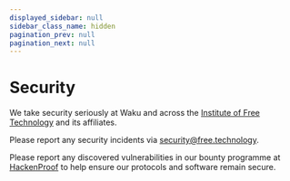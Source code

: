 ```yaml
---
displayed_sidebar: null
sidebar_class_name: hidden
pagination_prev: null
pagination_next: null
---
```


# Security

We take security seriously at Waku and across the <a href="https://free.technology/" target="_blank">Institute of Free Technology</a> and its affiliates.

Please report any security incidents via <a href="mailto:security@free.technology">security@free.technology</a>.

Please report any discovered vulnerabilities in our bounty programme at <a href="https://hackenproof.com/ift" target="_blank">HackenProof</a> to help ensure our protocols and software remain secure.